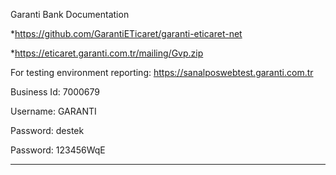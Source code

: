 
Garanti Bank Documentation

*https://github.com/GarantiETicaret/garanti-eticaret-net

*https://eticaret.garanti.com.tr/mailing/Gvp.zip

For testing environment reporting: https://sanalposwebtest.garanti.com.tr
 
Business Id: 7000679

Username: GARANTI

Password: destek

Password: 123456WqE

------------------------------------------------------------------------------------------------------

